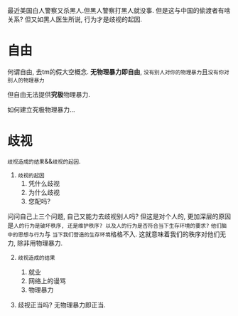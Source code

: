 
最近美国白人警察又杀黑人.但黑人警察打黑人就没事.
但是这与中国的偷渡者有啥关系? 
但又如黑人医生所说, 行为才是歧视的起因. 


# 自由

何谓自由, 去tm的假大空概念.
**无物理暴力即自由**, ``没有别人对你的物理暴力``且``没有你对别人的物理暴力``

但自由无法提供**究极**物理暴力.

如何建立究极物理暴力... 


# 歧视

``歧视造成的结果``&&``歧视的起因``. 

1. ``歧视的起因``
   1. 凭什么歧视
   2. 为什么歧视
   3. 您配吗?

问问自己上三个问题, 自己又能力去歧视别人吗?
但这是对个人的, 更加深层的原因是``人的行为是破坏秩序, 还是维护秩序? 以及人的行为是否符合当下生存环境的要求?``
``他们脑中的思想与行为``与 ``当下我们营造的生存环境``格格不入.
这就意味着我们的秩序对他们无力, 除非用物理暴力.


2. ``歧视造成的结果``
   1. 就业
   2. 网络上的谩骂
   3. 物理暴力

3. 歧视正当吗?
   无物理暴力即正当.
